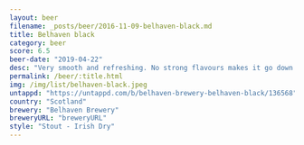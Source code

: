 ```yaml
---
layout: beer
filename: _posts/beer/2016-11-09-belhaven-black.md
title: Belhaven black
category: beer
score: 6.5
beer-date: "2019-04-22"
desc: "Very smooth and refreshing. No strong flavours makes it go down easy"
permalink: /beer/:title.html
img: /img/list/belhaven-black.jpeg
untappd: "https://untappd.com/b/belhaven-brewery-belhaven-black/136568"
country: "Scotland"
brewery: "Belhaven Brewery"
breweryURL: "breweryURL"
style: "Stout - Irish Dry"
---
```

